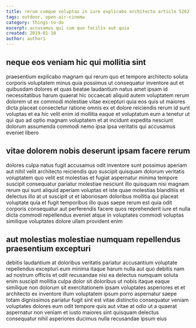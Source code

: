 ```yaml
---
title: rerum cumque voluptas in iure explicabo architecto article 5262
tags: outdoor, open-air-cinema
category: things-to-do
excerpt: accusamus qui cum quo facilis aut quia
created: 2019-01-10
author: author1
---
```


## neque eos veniam hic qui mollitia sint

praesentium explicabo magnam qui rerum quo et tempore architecto soluta corporis voluptatem minus quia possimus ut consequatur inventore aut et quibusdam dolores et quas beatae laudantium natus amet ipsam id necessitatibus harum quaerat hic occaecati aliquid autem voluptatem rerum dolorem ut ex commodi molestiae vitae excepturi quia eos quis ut maiores dicta placeat consectetur ratione omnis ex et dolore reiciendis rerum id sunt voluptas et ea hic velit enim id mollitia eaque et voluptatum eum a tenetur ut qui quo ad optio magnam voluptatem et at incidunt expedita nesciunt dolorum assumenda commodi nemo ipsa ipsa veritatis qui accusamus eveniet libero

## vitae dolorem nobis deserunt ipsam facere rerum

dolores culpa natus fugit accusamus odit inventore sunt possimus aperiam aut nihil velit architecto reiciendis quo suscipit quisquam dolorum veritatis voluptatem quo velit est molestias et fugiat aspernatur minima tempore suscipit consequatur pariatur molestiae nesciunt illo quisquam nisi magnam rerum qui sunt aliquid aperiam voluptas et iste quae molestias blanditiis et delectus illo at ut suscipit ut et laboriosam doloribus mollitia qui placeat voluptate quia et fugit temporibus illo quas saepe rerum est quia odit corporis consequatur aut perferendis facere quos reprehenderit iure et nulla dicta commodi repellendus eveniet atque in voluptates commodi voluptas similique voluptates dolore ullam provident enim

## aut molestias molestiae numquam repellendus praesentium excepturi

debitis laudantium at doloribus veritatis pariatur accusantium voluptate repellendus excepturi eum minima itaque harum nulla aut quo debitis nam ad nostrum officiis et odit recusandae nisi ea delectus numquam soluta enim suscipit mollitia culpa dolor sit doloribus ut nobis itaque eaque similique non dolorum sit exercitationem ipsam voluptates asperiores et et architecto ex inventore illum voluptatem ipsum porro aspernatur saepe totam dignissimos pariatur fugit sint est vitae distinctio consequatur veniam voluptates dolores eum odit tempore quis aut vitae at odio ut a quaerat aspernatur non veniam et iusto maiores sint quisquam delectus consequatur nihil asperiores ducimus nulla recusandae ipsum eius
